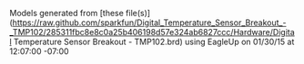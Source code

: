Models generated from [these file(s)](https://raw.github.com/sparkfun/Digital_Temperature_Sensor_Breakout_-_TMP102/285311fbc8e8c0a25b406198d57e324ab6827ccc/Hardware/Digital Temperature Sensor Breakout - TMP102.brd) using EagleUp on 01/30/15 at 12:07:00 -07:00
